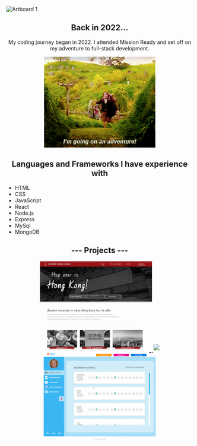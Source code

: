 
![Artboard 1](https://user-images.githubusercontent.com/111819881/214296101-f95c4810-8621-41f9-b52c-b87cc95659ee.png)

<div align="center"><h2> Back in 2022...</h2></div>
<p align="center">My coding journey began in 2022. I attended Mission Ready and set off on my adventure to full-stack development.</p>
<div align="center"> <img src="https://github.com/bonne-bonne/bonne-bonne/blob/main/going_on_an_adventure.gif" width="300" /></div>

<div align="center"><h2> Languages and Frameworks I have experience with</h2></div>
<ul>
  <li>HTML</li>
  <li>CSS</li>
  <li>JavaScript</li>
  <li>React</li>
  <li>Node.js</li>
  <li>Express</li>
  <li>MySql</li>
  <li>MongoDB</li>
</ul>

<div align="center"><h2>--- Projects ---</h2></div>
<div style='display: "flex"; flex-direction: "row"; gap: "15"; justify-content: "space-between"; width:"100%"; background-color: "#000000" ' align="center">
 <img class="img" src="https://github.com/bonne-bonne/bonne-bonne/blob/main/HK_AdobeExpress.gif"  height="240"/>
 <img class="img" src="https://github.com/bonne-bonne/bonne-bonne/blob/main/Florence.gif" height="240" />
 <img class="img" src="https://github.com/bonne-bonne/bonne-bonne/blob/main/Mx_AdobeExpress.gif" height="240" />
</div>

<!--
**bonne-bonne/bonne-bonne** is a ✨ _special_ ✨ repository because its `README.md` (this file) appears on your GitHub profile.

Here are some ideas to get you started:

- 🔭 I’m currently working on ...
- 🌱 I’m currently learning ...
- 👯 I’m looking to collaborate on ...
- 🤔 I’m looking for help with ...
- 💬 Ask me about ...
- 📫 How to reach me: ...
- 😄 Pronouns: ...
- ⚡ Fun fact: ...
-->

